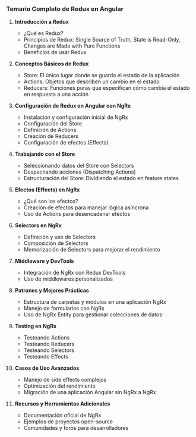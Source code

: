 ### Temario Completo de Redux en Angular

1. **Introducción a Redux**
    
    - ¿Qué es Redux?
    - Principios de Redux: Single Source of Truth, State is Read-Only, Changes are Made with Pure Functions
    - Beneficios de usar Redux
2. **Conceptos Básicos de Redux**
    
    - Store: El único lugar donde se guarda el estado de la aplicación
    - Actions: Objetos que describen un cambio en el estado
    - Reducers: Funciones puras que especifican cómo cambia el estado en respuesta a una acción
3. **Configuración de Redux en Angular con NgRx**
    
    - Instalación y configuración inicial de NgRx
    - Configuración del Store
    - Definición de Actions
    - Creación de Reducers
    - Configuración de efectos (Effects)
4. **Trabajando con el Store**
    
    - Seleccionando datos del Store con Selectors
    - Despachando acciones (Dispatching Actions)
    - Estructuración del Store: Dividiendo el estado en feature states
5. **Efectos (Effects) en NgRx**
    
    - ¿Qué son los efectos?
    - Creación de efectos para manejar lógica asíncrona
    - Uso de Actions para desencadenar efectos
6. **Selectors en NgRx**
    
    - Definición y uso de Selectors
    - Composición de Selectors
    - Memorización de Selectors para mejorar el rendimiento
7. **Middleware y DevTools**
    
    - Integración de NgRx con Redux DevTools
    - Uso de middlewares personalizados
8. **Patrones y Mejores Prácticas**
    
    - Estructura de carpetas y módulos en una aplicación NgRx
    - Manejo de formularios con NgRx
    - Uso de NgRx Entity para gestionar colecciones de datos
9. **Testing en NgRx**
    
    - Testeando Actions
    - Testeando Reducers
    - Testeando Selectors
    - Testeando Effects

10. **Casos de Uso Avanzados**
    
    - Manejo de side effects complejos
    - Optimización del rendimiento
    - Migración de una aplicación Angular sin NgRx a NgRx

11. **Recursos y Herramientas Adicionales**
    
    - Documentación oficial de NgRx
    - Ejemplos de proyectos open-source
    - Comunidades y foros para desarrolladores
